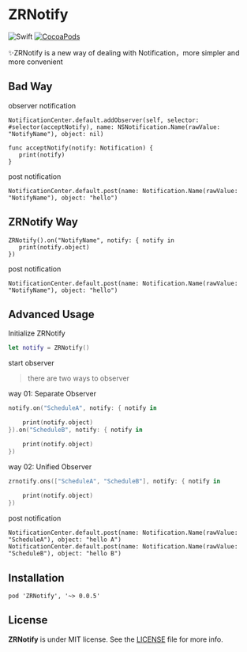 # ZRNotify
![Swift](https://img.shields.io/badge/Swift-4.0-orange.svg)
[![CocoaPods](http://img.shields.io/cocoapods/v/Then.svg)](https://cocoapods.org/pods/ZRNotify)
	
✨ZRNotify is a new way of dealing with Notification，more simpler and more convenient


## Bad Way

observer notification

```swfit
NotificationCenter.default.addObserver(self, selector: #selector(acceptNotify), name: NSNotification.Name(rawValue: "NotifyName"), object: nil)

func acceptNotify(notify: Notification) {
   print(notify)
}
```

post notification
```swfit
NotificationCenter.default.post(name: Notification.Name(rawValue: "NotifyName"), object: "hello")
```

## ZRNotify Way

```swfit
ZRNotify().on("NotifyName", notify: { notify in  
   print(notify.object)
})
```

post notification
```swfit
NotificationCenter.default.post(name: Notification.Name(rawValue: "NotifyName"), object: "hello")
```
## Advanced Usage

Initialize ZRNotify

```swift
let notify = ZRNotify()
```

start observer
> there are two ways to observer

way 01: Separate Observer

```swift
notify.on("ScheduleA", notify: { notify in

    print(notify.object)
}).on("ScheduleB", notify: { notify in

    print(notify.object)
})
```

way 02: Unified Observer

```swift
zrnotify.ons(["ScheduleA", "ScheduleB"], notify: { notify in
        
    print(notify.object)
})
```

post notification

```swfit
NotificationCenter.default.post(name: Notification.Name(rawValue: "ScheduleA"), object: "hello A")
NotificationCenter.default.post(name: Notification.Name(rawValue: "ScheduleB"), object: "hello B")
```

## Installation

`pod 'ZRNotify', '~> 0.0.5'`

## License

**ZRNotify** is under MIT license. See the [LICENSE](LICENSE) file for more info.

